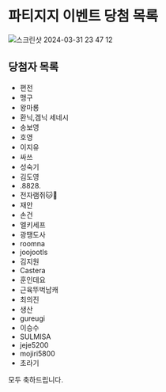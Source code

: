 # 파티지지 이벤트 당첨 목록

![스크린샷 2024-03-31 23 47 12](https://github.com/fecastudioss/patigg-event-result/assets/165572296/3d73b2e5-a997-4336-8f22-3eb237f24739)

## 당첨자 목록

- 편전
- 맹구
- 왕마룡
- 환닉,겜닉 세네시
- 송보영
- 호영
- 이지유
- 싸쓰
- 성숙기
- 김도영
- .8828.
- 전자램쥐🐱🚀
- 재안
- 손건
- 엘키세프
- 광땡도사
- roomna
- joojootls
- 김지원
- Castera
- 훈인데요
- 근육뚜벅남캐
- 최의진
- 생산 
- gureugi
- 이승수
- SULMISA
- jeje5200 
- mojiri5800
- 초라기

모두 축하드립니다.
